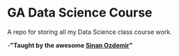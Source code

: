 # GA Data Science Course

A repo for storing all my Data Science class course work.

  -**"Taught by the awesome [Sinan Ozdemir](https://github.com/sinanuozdemir)"**


